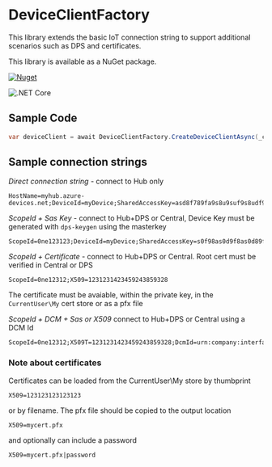 # DeviceClientFactory

This library extends the basic IoT connection string to support additional scenarios such as DPS and certificates.

This library is available as a NuGet package.

[![Nuget](https://img.shields.io/nuget/vpre/Rido.DeviceClientFactory?style=flat-square)](https://www.nuget.org/packages/Rido.DeviceClientFactory)

![.NET Core](https://github.com/ridomin/DeviceClientFactory/workflows/.NET%20Core/badge.svg)

## Sample Code

```cs
var deviceClient = await DeviceClientFactory.CreateDeviceClientAsync(_connectionString, _logger);
```

## Sample connection strings

*Direct connection string* - connect to Hub only
```
HostName=myhub.azure-devices.net;DeviceId=myDevice;SharedAccessKey=asd8f789fa9s8u9suf9s8udf9as8uf8d
```

*ScopeId + Sas Key* - connect to Hub+DPS or Central, Device Key must be generated with `dps-keygen` using the masterkey
```
ScopeId=0ne123123;DeviceId=myDevice;SharedAccessKey=s0f98as0d9f8as0d89fsa0d89f0asd89fsadf
```

*ScopeId + Certificate* - connect to Hub+DPS or Central. Root cert must be verified in Central or DPS
```
ScopeId=0ne12312;X509=1231231423459243859328
```
The certificate must be avaiable, within the private key, in the `CurrentUser\My` cert store or as a pfx file

*ScopeId + DCM + Sas or X509* connect to Hub+DPS or Central using a DCM Id
```
ScopeId=0ne12312;X509T=1231231423459243859328;DcmId=urn:company:interface:1
```

### Note about certificates
Certificates can be loaded from the CurrentUser\My store by thumbprint
```
X509=123123123123123
```
or by filename. The pfx file should be copied to the output location 

```
X509=mycert.pfx
```
and optionally can include a password
```
X509=mycert.pfx|password
```
